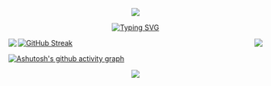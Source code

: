 <p align="center">
<img src="https://capsule-render.vercel.app/api?type=waving&color=timeGradient&height=300&&section=header&text=HI%20THERE!&fontSize=90&fontAlign=50&fontAlignY=30&desc=I'm%20Hub-wen&descAlign=50&descSize=30&descAlignY=60&animation=twinkling" />
</p>
<p align="center">
<a href="https://git.io/typing-svg"><img src="https://readme-typing-svg.demolab.com?font=Fira+Code&weight=600&pause=1000&center=true&vCenter=true&multiline=true&random=true&width=435&lines=Welcome+to+my+GitHub+Profile+Page!" alt="Typing SVG" /></a>
</p> 
<img   align="left" src="https://github-readme-stats.vercel.app/api?username=Hub-wen&locale=cn&line_height=33&show_icons=true&hide=&theme=radical&rank_icon=github"/>
<img   align="right" src="https://github-readme-stats.vercel.app/api/top-langs/?username=Hub-wen&locale=cn&line_height=33&theme=radical&langs_count=5&layout=donut-vertical"/>
<a href="https://git.io/streak-stats"><img src="https://streak-stats.demolab.com?user=Hub-wen&theme=transparent&hide_border=%E7%9C%9F%E7%9A%84&locale=zh_Hans&short_numbers=%E7%9C%9F%E7%9A%84&mode=weekly" alt="GitHub Streak" /></a>

[![Ashutosh's github activity graph](https://github-readme-activity-graph.vercel.app/graph?username=Hub-wen&bg_color=000000&color=8b949e&line=26a641&point=8b949e&area=true&hide_border=true)](https://github.com/ashutosh00710/github-readme-activity-graph)



<p align="center">
<img src="https://capsule-render.vercel.app/api?type=waving&color=timeGradient&height=300&&section=footer&text=THANK!&fontSize=90&fontAlign=50&fontAlignY=70&desc=To%20Be%20Continued&descAlign=50&descSize=30&descAlignY=40&animation=twinkling" />
</p>
